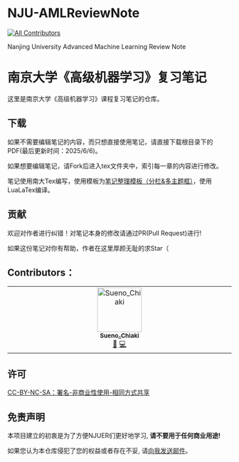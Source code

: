 # NJU-AMLReviewNote
<!-- ALL-CONTRIBUTORS-BADGE:START - Do not remove or modify this section -->
[![All Contributors](https://img.shields.io/badge/all_contributors-1-orange.svg?style=flat-square)](#contributors-)
<!-- ALL-CONTRIBUTORS-BADGE:END -->
Nanjing University Advanced Machine Learning Review Note
# 南京大学《高级机器学习》复习笔记
这里是南京大学《高级机器学习》课程复习笔记的仓库。

## 下载
如果不需要编辑笔记的内容，而只想直接使用笔记，请直接下载根目录下的PDF(最后更新时间：2025/6/6)。

如果想要编辑笔记，请Fork后进入tex文件夹中，索引每一章的内容进行修改。

笔记使用南大Tex编写，使用模板为[笔记整理模板（分栏&多主题框）](https://tex.nju.edu.cn/zh/template/5367e617-f76b-48ca-97f2-4b5441c2151c)，使用LuaLaTex编译。

## 贡献
欢迎对作者进行纠错！对笔记本身的修改请通过PR(Pull Request)进行!

如果这份笔记对你有帮助，作者在这里厚颜无耻的求Star（

## Contributors：

<!-- ALL-CONTRIBUTORS-LIST:START - Do not remove or modify this section -->
<!-- prettier-ignore-start -->
<!-- markdownlint-disable -->
<table>
  <tbody>
    <tr>
      <td align="center" valign="top" width="14.28%"><a href="https://github.com/XiaobuLv0626"><img src="https://avatars.githubusercontent.com/u/82595648?v=4?s=100" width="100px;" alt="Sueno_Chiaki"/><br /><sub><b>Sueno_Chiaki</b></sub></a><br /><a href="https://github.com/Sueno_Chiaki/NJU-AMLReviewNote/commits?author=XiaobuLv0626" title="Documentation">📖</a> <a href="https://github.com/Sueno_Chiaki/NJU-AMLReviewNote/commits?author=XiaobuLv0626" title="Code">💻</a></td>
    </tr>
  </tbody>
</table>

<!-- markdownlint-restore -->
<!-- prettier-ignore-end -->

<!-- ALL-CONTRIBUTORS-LIST:END -->

## 许可

[CC-BY-NC-SA：署名-非商业性使用-相同方式共享](https://creativecommons.org/licenses/by-nc-sa/4.0/deed.zh)


## 免责声明

本项目建立的初衷是为了方便NJUER们更好地学习, **请不要用于任何商业用途!**

如果您认为本仓库侵犯了您的权益或者存在不妥, 请[向我发送邮件](mailto:lvxiaobu0626@gmail.com)。
